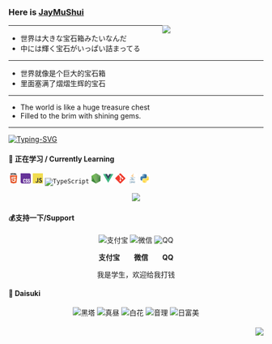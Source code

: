 ### Here is [JayMuShui](https://jaymushui.github.io)


<img align="right" width="200" src="https://cloudflare-imgbed-telegraph.pages.dev/file/MTYW_Nobi_With_Mu_20250514.webp">

---

- 世界は大きな宝石箱みたいなんだ
- 中には輝く宝石がいっぱい詰まってる

---

- 世界就像是个巨大的宝石箱
- 里面塞满了熠熠生辉的宝石

---

- The world is like a huge treasure chest
- Filled to the brim with shining gems.

---

[![Typing-SVG](https://readme-typing-svg.demolab.com?font=Kiwi+Maru&size=18&pause=1000&color=FF7C29&center=true&vCenter=true&width=435&lines=%C3%89tude+pour+les+petites+dreamland.;%E6%9B%B8%E6%88%BF%E8%80%85%EF%BC%8C%E5%A4%A2%E4%B9%8B%E9%8D%9B%E5%9D%8A%E4%B9%9F%E3%80%82%E5%AD%97%E7%B4%99%E7%82%BA%E8%96%AA%EF%BC%8C%E5%BF%83%E7%84%B0%E9%91%84%E5%BD%A2%E3%80%82)](https://git.io/typing-svg)

#### 🌱 正在学习 / Currently Learning

<code><img height="20" src="https://raw.githubusercontent.com/github/explore/80688e429a7d4ef2fca1e82350fe8e3517d3494d/topics/html/html.png" alt="HTML" /></code>
<code><img height="20" src="https://raw.githubusercontent.com/github/explore/80688e429a7d4ef2fca1e82350fe8e3517d3494d/topics/css/css.png" alt="CSS" /></code>
<code><img height="20" src="https://raw.githubusercontent.com/github/explore/80688e429a7d4ef2fca1e82350fe8e3517d3494d/topics/javascript/javascript.png" alt="JavaScript" /></code>
<code><img height="20" src="https://raw.githubusercontent.com/github/explore/80688e429a7d4ef2fca1e82350fe8e3517d3494d/topics/typesscript/typescript.png" alt="TypeScript" /></code>
<code><img height="20" src="https://raw.githubusercontent.com/github/explore/80688e429a7d4ef2fca1e82350fe8e3517d3494d/topics/nodejs/nodejs.png" alt="Node.js" /></code>
<code><img height="20" src="https://raw.githubusercontent.com/github/explore/80688e429a7d4ef2fca1e82350fe8e3517d3494d/topics/Vue/Vue.png" alt="Vue" /></code>
<code><img height="20" src="https://raw.githubusercontent.com/github/explore/80688e429a7d4ef2fca1e82350fe8e3517d3494d/topics/git/git.png" alt="Git" /></code>
<code><img height="20" src="https://raw.githubusercontent.com/github/explore/80688e429a7d4ef2fca1e82350fe8e3517d3494d/topics/java/java.png" alt="Java" /></code>
<code><img height="20" src="https://raw.githubusercontent.com/github/explore/80688e429a7d4ef2fca1e82350fe8e3517d3494d/topics/python/python.png" alt="Python" /></code>

<p align="center">
    <img width="450" src="https://github-readme-stats.vercel.app/api?username=JayMuShui&show_icons=true&icon_color=0078e7&title_color=0078e7&include_all_commits=true"/> 
</p>


#### 💰支持一下/Support

<p align="center">
  <img src="https://cloudflare-imgbed-telegraph.pages.dev/file/AliPayQRCode_Mu.webp" alt="支付宝" width="120"/>
  <img src="https://cloudflare-imgbed-telegraph.pages.dev/file/WexinRewardCode_Mu.webp" alt="微信" width="120"/>
  <img src="https://cloudflare-imgbed-telegraph.pages.dev/file/QQPayQRCode_Mu.webp" alt="QQ" width="120"/>
</p>

<p align="center">
  <b>支付宝</b>　　<b>微信</b>　　<b>QQ</b>
</p>

<p align="center">
  我是学生，欢迎给我打钱
</p>

#### 🩷 Daisuki

<p align="center">
  <img src="https://cloudflare-imgbed-telegraph.pages.dev/file/1743088549804_Herta.webp" alt="黑塔" width="120"/>
  <img src="https://cloudflare-imgbed-telegraph.pages.dev/file/1743088553964_Shiina%20Mahiru.webp" alt="真昼" width="90"/>
  <img src="https://cloudflare-imgbed-telegraph.pages.dev/file/1743088546777_Shirobana.webp" alt="白花" width="120"/>
  <img src="https://cloudflare-imgbed-telegraph.pages.dev/file/1743088548096_Kazamata%20Neri.webp" alt="音理" width="120"/>
  <img src="https://cloudflare-imgbed-telegraph.pages.dev/file/1743088515621_Ajitani%20Hifumi.webp" alt="日富美" width="120"/>
</p>

#### 
<p align="right">
    <img width="100" src="https://cloudflare-imgbed-telegraph.pages.dev/file/MuLogo_v3.webp"/> 
</p>

